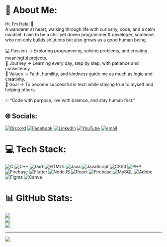 # 💫 About Me:
Hi, I’m Helal 👋<br>A wanderer at heart, walking through life with curiosity, code, and a calm mindset. I aim to be a chill yet driven programmer & developer, someone who not only builds solutions but also grows as a good human being.<br><br>💻 Passion → Exploring programming, solving problems, and creating meaningful projects.<br>🌱 Journey → Learning every day, step by step, with patience and consistency.<br>🙏 Values → Faith, humility, and kindness guide me as much as logic and creativity.<br>🚀 Goal → To become successful in tech while staying true to myself and helping others.<br><br>✨ “Code with purpose, live with balance, and stay human first.”


## 🌐 Socials:
[![Discord](https://img.shields.io/badge/Discord-%237289DA.svg?logo=discord&logoColor=white)](https://discord.gg/https://discord.gg/abJUnQcs) [![Facebook](https://img.shields.io/badge/Facebook-%231877F2.svg?logo=Facebook&logoColor=white)](https://facebook.com/https://www.facebook.com/shakilpatwary086) [![LinkedIn](https://img.shields.io/badge/LinkedIn-%230077B5.svg?logo=linkedin&logoColor=white)](https://linkedin.com/in/https://www.linkedin.com/in/helal-uddin-patwary-874207347/) [![YouTube](https://img.shields.io/badge/YouTube-%23FF0000.svg?logo=YouTube&logoColor=white)](https://youtube.com/@https://www.youtube.com/@shakilpatwary-g6d) [![email](https://img.shields.io/badge/Email-D14836?logo=gmail&logoColor=white)](mailto:helaluddinpatwary560@gmail.com) 

# 💻 Tech Stack:
![C](https://img.shields.io/badge/c-%2300599C.svg?style=for-the-badge&logo=c&logoColor=white) ![C++](https://img.shields.io/badge/c++-%2300599C.svg?style=for-the-badge&logo=c%2B%2B&logoColor=white) ![Dart](https://img.shields.io/badge/dart-%230175C2.svg?style=for-the-badge&logo=dart&logoColor=white) ![HTML5](https://img.shields.io/badge/html5-%23E34F26.svg?style=for-the-badge&logo=html5&logoColor=white) ![Java](https://img.shields.io/badge/java-%23ED8B00.svg?style=for-the-badge&logo=openjdk&logoColor=white) ![JavaScript](https://img.shields.io/badge/javascript-%23323330.svg?style=for-the-badge&logo=javascript&logoColor=%23F7DF1E) ![CSS3](https://img.shields.io/badge/css3-%231572B6.svg?style=for-the-badge&logo=css3&logoColor=white) ![PHP](https://img.shields.io/badge/php-%23777BB4.svg?style=for-the-badge&logo=php&logoColor=white) ![Firebase](https://img.shields.io/badge/firebase-%23039BE5.svg?style=for-the-badge&logo=firebase) ![Flutter](https://img.shields.io/badge/Flutter-%2302569B.svg?style=for-the-badge&logo=Flutter&logoColor=white) ![NodeJS](https://img.shields.io/badge/node.js-6DA55F?style=for-the-badge&logo=node.js&logoColor=white) ![React](https://img.shields.io/badge/react-%2320232a.svg?style=for-the-badge&logo=react&logoColor=%2361DAFB) ![Firebase](https://img.shields.io/badge/firebase-a08021?style=for-the-badge&logo=firebase&logoColor=ffcd34) ![MySQL](https://img.shields.io/badge/mysql-4479A1.svg?style=for-the-badge&logo=mysql&logoColor=white) ![Adobe](https://img.shields.io/badge/adobe-%23FF0000.svg?style=for-the-badge&logo=adobe&logoColor=white) ![Figma](https://img.shields.io/badge/figma-%23F24E1E.svg?style=for-the-badge&logo=figma&logoColor=white) ![Canva](https://img.shields.io/badge/Canva-%2300C4CC.svg?style=for-the-badge&logo=Canva&logoColor=white)
# 📊 GitHub Stats:
![](https://github-readme-stats.vercel.app/api?username=Binary-Eclipse&theme=radical&hide_border=false&include_all_commits=false&count_private=false)<br/>
![](https://nirzak-streak-stats.vercel.app/?user=Binary-Eclipse&theme=radical&hide_border=false)<br/>
![](https://github-readme-stats.vercel.app/api/top-langs/?username=Binary-Eclipse&theme=radical&hide_border=false&include_all_commits=false&count_private=false&layout=compact)

---
[![](https://visitcount.itsvg.in/api?id=Binary-Eclipse&icon=0&color=0)](https://visitcount.itsvg.in)

<!-- Proudly created with GPRM ( https://gprm.itsvg.in ) -->

